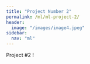 ```yaml
---
title: "Project Number 2"
permalink: /ml/ml-project-2/
header:
  image: "/images/image4.jpeg"
sidebar:
  nav: "ml"
---
```


Project #2 !
